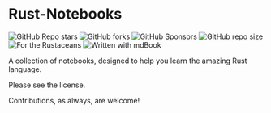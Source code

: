 # Rust-Notebooks

![GitHub Repo stars](https://img.shields.io/github/stars/Milo123459/rust-notebooks?style=flat&logo=github) ![GitHub forks](https://img.shields.io/github/forks/Milo123459/rust-notebooks?style=flat&logo=github) ![GitHub Sponsors](https://img.shields.io/github/sponsors/Milo123459?logo=githubsponsors) ![GitHub repo size](https://img.shields.io/github/repo-size/Milo123459/rust-notebooks) ![For the Rustaceans](https://img.shields.io/badge/written%20for-rustaceans-red?logo=rust) ![Written with mdBook](https://img.shields.io/badge/written%20with-mdBook-lightgrey)

A collection of notebooks, designed to help you learn the amazing Rust language.

Please see the license.

Contributions, as always, are welcome!
